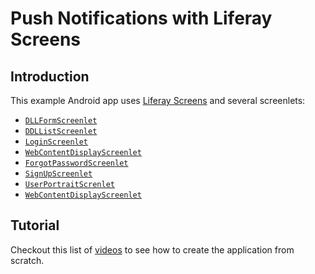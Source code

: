 # Push Notifications with Liferay Screens

## Introduction

This example Android app uses [Liferay Screens](https://github.com/liferay/liferay-screens/) and several screenlets:

- [`DLLFormScreenlet`](https://github.com/liferay/liferay-screens/blob/master/android/documentation/DDLFormScreenlet.md)
- [`DDLListScreenlet`](https://github.com/liferay/liferay-screens/blob/master/android/documentation/DDLListScreenlet.md)
- [`LoginScreenlet`](https://github.com/liferay/liferay-screens/blob/master/android/documentation/LoginScreenlet.md)
- [`WebContentDisplayScreenlet`](https://github.com/liferay/liferay-screens/blob/master/android/documentation/WebContentDisplayScreenlet.md)
- [`ForgotPasswordScreenlet`](https://github.com/liferay/liferay-screens/blob/master/android/documentation/ForgotPasswordScreenlet.md)
- [`SignUpScreenlet`](https://github.com/liferay/liferay-screens/blob/master/android/documentation/SignUpScreenlet.md)
- [`UserPortraitScrenlet`](https://github.com/liferay/liferay-screens/blob/master/android/documentation/UserPortraitScreenlet.md)
- [`WebContentDisplayScreenlet`](https://github.com/liferay/liferay-screens/blob/master/android/documentation/WebContentDisplayScreenlet.md)


## Tutorial

Checkout this list of [videos](https://www.youtube.com/playlist?list=PL60RdBc4OGLTcPXSHzBDEG6OFQQoBSfXL) to see how to create the application from scratch.